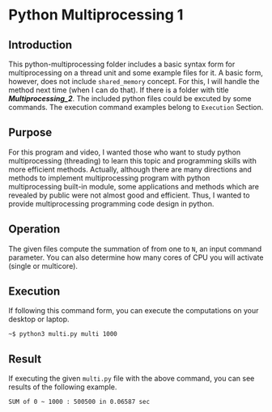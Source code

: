 # Python Multiprocessing 1

## Introduction

This python-multiprocessing folder includes a basic syntax form for multiprocessing on a thread unit and some example files for it. A basic form, however, does not include `shared_memory` concept. For this, I will handle the method next time (when I can do that). If there is a folder with title ***Multiprocessing_2***. The included python files could be excuted by some commands. The execution command examples belong to `Execution` Section. 

## Purpose

For this program and video, I wanted those who want to study python multiprocessing (threading) to learn this topic and programming skills with more efficient methods. Actually, although there are many directions and methods to implement multiprocessing program with python multiprocessing built-in module, some applications and methods which are revealed by public were not almost good and efficient. Thus, I wanted to provide multiprocessing programming code design in python.

## Operation

The given files compute the summation of from one to `N`, an input command parameter. You can also determine how many cores of CPU you will activate (single or multicore).

## Execution

If following this command form, you can execute the computations on your desktop or laptop. 

```
~$ python3 multi.py multi 1000
```

## Result

If executing the given `multi.py` file with the above command, you can see results of the following example.

```
SUM of 0 ~ 1000 : 500500 in 0.06587 sec
```
